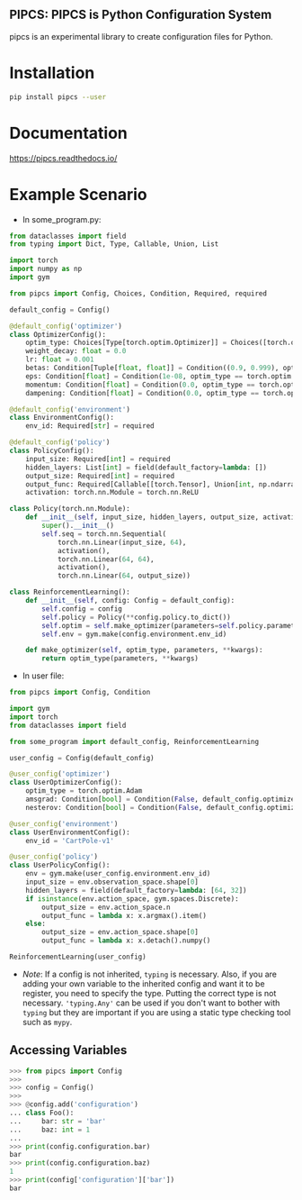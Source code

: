 PIPCS: PIPCS is Python Configuration System
-------------------------------------------

pipcs is an experimental library to create configuration files for Python.

# Installation

```bash
pip install pipcs --user
```

# Documentation
https://pipcs.readthedocs.io/

# Example Scenario

- In some_program.py:
```python
from dataclasses import field
from typing import Dict, Type, Callable, Union, List

import torch
import numpy as np
import gym

from pipcs import Config, Choices, Condition, Required, required

default_config = Config()

@default_config('optimizer')
class OptimizerConfig():
    optim_type: Choices[Type[torch.optim.Optimizer]] = Choices([torch.optim.Adam, torch.optim.SGD], default=torch.optim.Adam)
    weight_decay: float = 0.0
    lr: float = 0.001
    betas: Condition[Tuple[float, float]] = Condition((0.9, 0.999), optim_type == torch.optim.Adam)
    eps: Condition[float] = Condition(1e-08, optim_type == torch.optim.Adam)
    momentum: Condition[float] = Condition(0.0, optim_type == torch.optim.SGD)
    dampening: Condition[float] = Condition(0.0, optim_type == torch.optim.SGD)

@default_config('environment')
class EnvironmentConfig():
    env_id: Required[str] = required

@default_config('policy')
class PolicyConfig():
    input_size: Required[int] = required
    hidden_layers: List[int] = field(default_factory=lambda: [])
    output_size: Required[int] = required
    output_func: Required[Callable[[torch.Tensor], Union[int, np.ndarray]]] = required
    activation: torch.nn.Module = torch.nn.ReLU

class Policy(torch.nn.Module):
    def __init__(self, input_size, hidden_layers, output_size, activation, output_func):
        super().__init__()
        self.seq = torch.nn.Sequential(
            torch.nn.Linear(input_size, 64),
            activation(),
            torch.nn.Linear(64, 64),
            activation(),
            torch.nn.Linear(64, output_size))

class ReinforcementLearning():
    def __init__(self, config: Config = default_config):
        self.config = config
        self.policy = Policy(**config.policy.to_dict())
        self.optim = self.make_optimizer(parameters=self.policy.parameters(), **config.optimizer.to_dict())
        self.env = gym.make(config.environment.env_id)

    def make_optimizer(self, optim_type, parameters, **kwargs):
        return optim_type(parameters, **kwargs)
```

- In user file:
```python
from pipcs import Config, Condition

import gym
import torch
from dataclasses import field

from some_program import default_config, ReinforcementLearning

user_config = Config(default_config)

@user_config('optimizer')
class UserOptimizerConfig():
    optim_type = torch.optim.Adam
    amsgrad: Condition[bool] = Condition(False, default_config.optimizer.optim_type == torch.optim.Adam)
    nesterov: Condition[bool] = Condition(False, default_config.optimizer.optim_type == torch.optim.SGD)

@user_config('environment')
class UserEnvironmentConfig():
    env_id = 'CartPole-v1'

@user_config('policy')
class UserPolicyConfig():
    env = gym.make(user_config.environment.env_id)
    input_size = env.observation_space.shape[0]
    hidden_layers = field(default_factory=lambda: [64, 32])
    if isinstance(env.action_space, gym.spaces.Discrete):
        output_size = env.action_space.n
        output_func = lambda x: x.argmax().item()
    else:
        output_size = env.action_space.shape[0]
        output_func = lambda x: x.detach().numpy()

ReinforcementLearning(user_config)
```

- *Note*: If a config is not inherited, `typing` is necessary. Also, if you are adding your own variable to the inherited config and want it to be register, you need to specify the type. Putting the correct type is not necessary. `'typing.Any'` can be used if you don't want to bother with `typing` but they are important if you are using a static type checking tool such as `mypy`.

## Accessing Variables
```python
>>> from pipcs import Config
>>> 
>>> config = Config()
>>> 
>>> @config.add('configuration')
... class Foo():
...     bar: str = 'bar'
...     baz: int = 1
... 
>>> print(config.configuration.bar)
bar
>>> print(config.configuration.baz)
1
>>> print(config['configuration']['bar'])
bar
```
